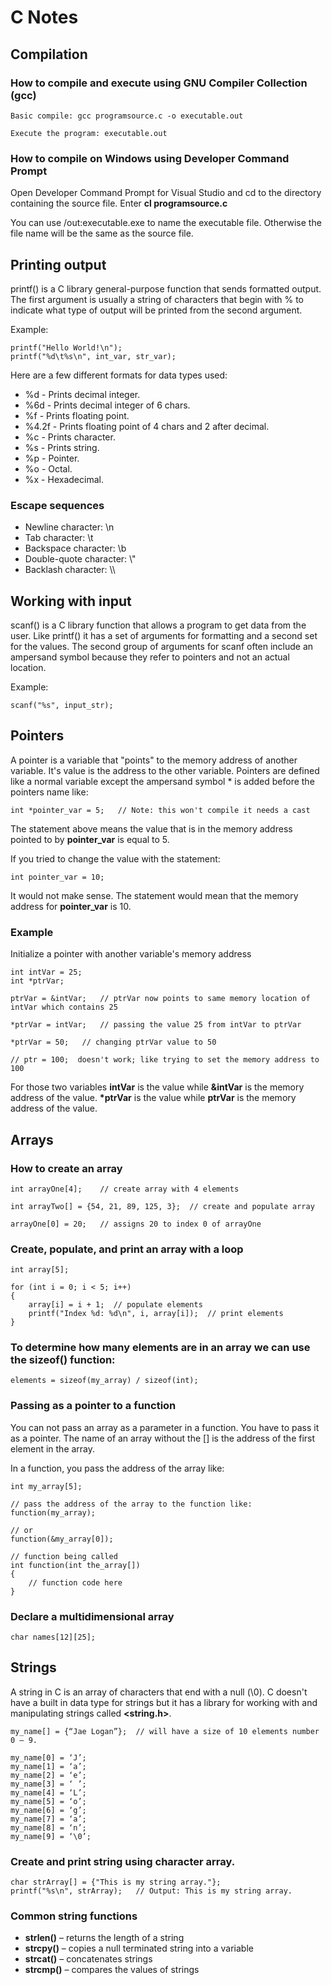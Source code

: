 # C Notes

## Compilation

### How to compile and execute using GNU Compiler Collection (gcc)

	Basic compile: gcc programsource.c -o executable.out

	Execute the program: executable.out

### How to compile on Windows using Developer Command Prompt

Open Developer Command Prompt for Visual Studio and cd to the directory containing the source file. Enter <b>cl programsource.c</b>

You can use /out:executable.exe to name the executable file. Otherwise the file name will be the same as the source file.

## Printing output

printf() is a C library general-purpose function that sends formatted output. The first argument is usually a string of characters that begin with % to indicate what type of output will be printed from the second argument.

Example:

	printf("Hello World!\n");
	printf("%d\t%s\n", int_var, str_var);

Here are a few different formats for data types used:

<ul>
	<li>%d - Prints decimal integer.</li>
	<li>%6d	- Prints decimal integer of 6 chars.</li>
	<li>%f - Prints floating point.</li>
	<li>%4.2f - Prints floating point of 4 chars and 2 after decimal.</li>
	<li>%c - Prints character.</li>
	<li>%s - Prints string.</li>
	<li>%p - Pointer.</li>
	<li>%o - Octal.</li>
	<li>%x - Hexadecimal.</li>
</ul>

### Escape sequences

<ul>
	<li>Newline character: \n</li>
	<li>Tab character: \t</li>
	<li>Backspace character: \b</li>
	<li>Double-quote character: \"</li>
	<li>Backlash character: \\</li>
</ul>

## Working with input

scanf() is a C library function that allows a program to get data from the user. Like printf() it has a set of arguments for formatting and a second set for the values. The second group of arguments for scanf often include an ampersand symbol because they refer to pointers and not an actual location.

Example:

	scanf("%s", input_str);

## Pointers

A pointer is a variable that "points" to the memory address of another variable. It's value is the address to the other variable. Pointers are defined like a normal variable except the ampersand symbol * is added before the pointers name like:

	int *pointer_var = 5;	// Note: this won't compile it needs a cast

The statement above means the value that is in the memory address pointed to by <b>pointer_var</b> is equal to 5.

If you tried to change the value with the statement:

	int pointer_var = 10;

It would not make sense. The statement would mean that the memory address for <b>pointer_var</b> is 10.

### Example

Initialize a pointer with another variable's memory address

	int intVar = 25;
	int *ptrVar;

	ptrVar = &intVar;	// ptrVar now points to same memory location of intVar which contains 25

	*ptrVar = intVar;	// passing the value 25 from intVar to ptrVar
	
	*ptrVar = 50;	// changing ptrVar value to 50

	// ptr = 100;  doesn't work; like trying to set the memory address to 100

For those two variables <b>intVar</b> is the value while <b>&intVar</b> is the memory address of the value. <b>*ptrVar</b> is the value while <b>ptrVar</b> is the memory address of the value.

## Arrays

### How to create an array

	int arrayOne[4];	// create array with 4 elements

	int arrayTwo[] = {54, 21, 89, 125, 3};	// create and populate array

	arrayOne[0] = 20;	// assigns 20 to index 0 of arrayOne

### Create, populate, and print an array with a loop

	int array[5];

    for (int i = 0; i < 5; i++)
    {
        array[i] = i + 1;  // populate elements
        printf("Index %d: %d\n", i, array[i]);  // print elements
    }

### To determine how many elements are in an array we can use the sizeof() function:

	elements = sizeof(my_array) / sizeof(int);

### Passing as a pointer to a function

You can not pass an array as a parameter in a function. You have to pass it as a pointer. The name of an array without the [] is the address of the first element in the array.

In a function, you pass the address of the array like:

	int my_array[5];

	// pass the address of the array to the function like:
	function(my_array);

	// or
	function(&my_array[0]);

	// function being called
	int function(int the_array[])
	{
		// function code here
	}

### Declare a multidimensional array

	char names[12][25];

## Strings

A string in C is an array of characters that end with a null (\0). C doesn't have a built in data type for strings but it has a library for working with and manipulating strings called <b><string.h></b>.

	my_name[] = {“Jae Logan”};	// will have a size of 10 elements number 0 – 9.

	my_name[0] = ‘J’; 
	my_name[1] = ‘a’; 
	my_name[2] = ‘e’; 
	my_name[3] = ‘ ’;
	my_name[4] = ‘L’; 
	my_name[5] = ‘o’; 
	my_name[6] = ‘g’; 
	my_name[7] = ‘a’;
	my_name[8] = ‘n’;
	my_name[9] = ‘\0’;

### Create and print string using character array.

	char strArray[] = {"This is my string array."};
	printf("%s\n", strArray);	// Output: This is my string array.

### Common string functions

<ul>
	<li><b>strlen()</b> – returns the length of a string</li>
	<li><b>strcpy()</b> – copies a null terminated string into a variable</li>
	<li><b>strcat()</b> – concatenates strings</li>
	<li><b>strcmp()</b> – compares the values of strings</li>
</ul>



